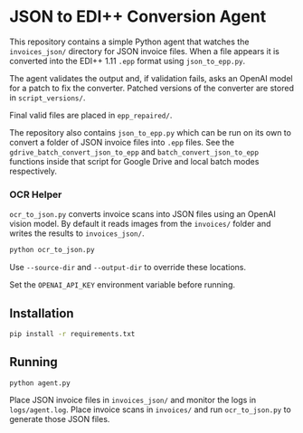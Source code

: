 # JSON to EDI++ Conversion Agent

This repository contains a simple Python agent that watches the `invoices_json/` directory
for JSON invoice files. When a file appears it is converted into the EDI++ 1.11 `.epp`
format using `json_to_epp.py`.

The agent validates the output and, if validation fails, asks an OpenAI model for a patch
to fix the converter. Patched versions of the converter are stored in `script_versions/`.

Final valid files are placed in `epp_repaired/`.

The repository also contains `json_to_epp.py` which can be run on its own to
convert a folder of JSON invoice files into `.epp` files.  See the
`gdrive_batch_convert_json_to_epp` and `batch_convert_json_to_epp` functions
inside that script for Google Drive and local batch modes respectively.

### OCR Helper

`ocr_to_json.py` converts invoice scans into JSON files using an OpenAI vision
model. By default it reads images from the `invoices/` folder and writes the
results to `invoices_json/`.

```bash
python ocr_to_json.py
```

Use `--source-dir` and `--output-dir` to override these locations.

Set the `OPENAI_API_KEY` environment variable before running.

## Installation

```bash
pip install -r requirements.txt
```

## Running

```bash
python agent.py
```

Place JSON invoice files in `invoices_json/` and monitor the logs in `logs/agent.log`.
Place invoice scans in `invoices/` and run `ocr_to_json.py` to generate those JSON files.
